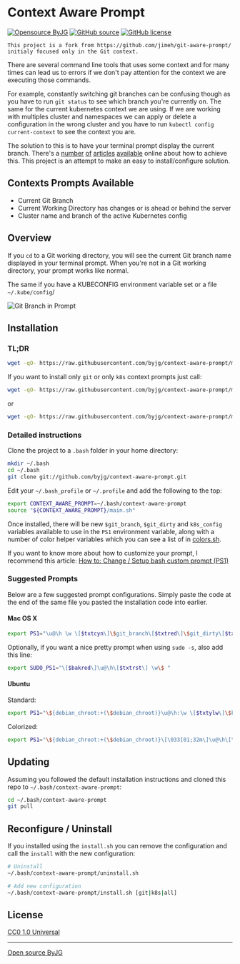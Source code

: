 # Context Aware Prompt

[![Opensource ByJG](https://img.shields.io/badge/opensource-byjg-success.svg)](http://opensource.byjg.com)
[![GitHub source](https://img.shields.io/badge/Github-source-informational?logo=github)](https://github.com/byjg/context-aware-prompt/)
[![GitHub license](https://img.shields.io/github/license/byjg/context-aware-prompt.svg)](https://opensource.byjg.com/opensource/licensing.html)

```tip
This project is a fork from https://github.com/jimeh/git-aware-prompt/ 
initialy focused only in the Git context. 
```

There are several command line tools that uses some context and for many times can lead us to errors if
we don't pay attention for the context we are executing those commands. 

For example, constantly switching git branches can be confusing though as you have to
run `git status` to see which branch you're currently on. The same for the current kubernetes
context we are using. If we are working with multiples cluster and namespaces we can apply or delete 
a configuration in the wrong cluster and you have to run `kubectl config current-context` to see the context you are.  

The solution to this is to have your terminal prompt display the current
branch. There's a [number][1] [of][2] [articles][3] [available][4] online
about how to achieve this. This project is an attempt to make an easy to
install/configure solution.

[1]: http://aaroncrane.co.uk/2009/03/git_branch_prompt/
[2]: http://railstips.org/2009/2/2/bedazzle-your-bash-prompt-with-git-info
[3]: http://techblog.floorplanner.com/2008/12/14/working-with-git-branches/
[4]: http://www.intridea.com/2009/2/2/git-status-in-your-prompt

## Contexts Prompts Available

- Current Git Branch
- Current Working Directory has changes or is ahead or behind the server
- Cluster name and branch of the active Kubernetes config 

## Overview

If you `cd` to a Git working directory, you will see the current Git branch
name displayed in your terminal prompt. When you're not in a Git working
directory, your prompt works like normal.

The same if you have a KUBECONFIG environment variable set or a file `~/.kube/config`/

![Git Branch in Prompt](https://raw.github.com/byjg/context-aware-prompt/master/preview.png)

## Installation

### TL;DR

```bash
wget -qO- https://raw.githubusercontent.com/byjg/context-aware-prompt/master/install.sh | bash
```

If you want to install only `git` or only `k8s` context prompts just call:

```bash
wget -qO- https://raw.githubusercontent.com/byjg/context-aware-prompt/master/install.sh | bash -s git
```

or

```bash
wget -qO- https://raw.githubusercontent.com/byjg/context-aware-prompt/master/install.sh | bash -s k8s
```


### Detailed instructions

Clone the project to a `.bash` folder in your home directory:

```bash
mkdir ~/.bash
cd ~/.bash
git clone git://github.com/byjg/context-aware-prompt.git
```

Edit your `~/.bash_profile` or `~/.profile` and add the following to the top:

```bash
export CONTEXT_AWARE_PROMPT=~/.bash/context-aware-prompt
source "${CONTEXT_AWARE_PROMPT}/main.sh"
```

Once installed, there will be new `$git_branch`, `$git_dirty` and `k8s_config` variables
available to use in the `PS1` environment variable, along with a number of
color helper variables which you can see a list of in [colors.sh][].

[colors.sh]: https://github.com/byjg/context-aware-prompt/blob/master/colors.sh

If you want to know more about how to customize your prompt, I recommend
this article: [How to: Change / Setup bash custom prompt (PS1)][how-to]

[how-to]: http://www.cyberciti.biz/tips/howto-linux-unix-bash-shell-setup-prompt.html


### Suggested Prompts

Below are a few suggested prompt configurations. Simply paste the code at the
end of the same file you pasted the installation code into earlier.


#### Mac OS X

```bash
export PS1="\u@\h \w \[$txtcyn\]\$git_branch\[$txtred\]\$git_dirty\[$txtrst\]\$ "
```

Optionally, if you want a nice pretty prompt when using `sudo -s`, also add
this line:

```bash
export SUDO_PS1="\[$bakred\]\u@\h\[$txtrst\] \w\$ "
```


#### Ubuntu

Standard:

```bash
export PS1="\${debian_chroot:+(\$debian_chroot)}\u@\h:\w \[$txtylw\]\$k8s_config\[$txtrst\]\[$txtcyn\]\$git_branch\[$txtred\]\$git_dirty\[$txtrst\]\$ "
```

Colorized:

```bash
export PS1="\${debian_chroot:+(\$debian_chroot)}\[\033[01;32m\]\u@\h\[\033[00m\]:\[\033[01;34m\]\w\[\033[00m\] \[$txtylw\]\$k8s_config\[$txtrst\]\[$txtcyn\]\$git_branch\[$txtred\]\$git_dirty\[$txtrst\]\$ "
```


## Updating

Assuming you followed the default installation instructions and cloned this
repo to `~/.bash/context-aware-prompt`:

```bash
cd ~/.bash/context-aware-prompt
git pull
```

## Reconfigure / Uninstall

If you installed using the `install.sh` you can remove the configuration and call the `install` 
with the new configuration:

```bash
# Uninstall
~/.bash/context-aware-prompt/uninstall.sh

# Add new configuration
~/.bash/context-aware-prompt/install.sh [git|k8s|all]
```


## License

[CC0 1.0 Universal](http://creativecommons.org/publicdomain/zero/1.0/)

----
[Open source ByJG](http://opensource.byjg.com)